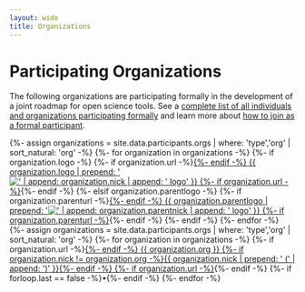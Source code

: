 ```yaml
---
layout: wide
title: Organizations
---
```


# Participating Organizations
The following organizations are participating formally in the development of a joint roadmap for open science tools. See a <a href="participants" title="formal Joint Roadmap participants">complete list of all individuals and organizations participating formally</a> and learn more about [how to join as a formal participant](https://github.com/OpenScienceRoadmap/jrost#participants).

<!-- organization logos -->
<organizations>
{%- assign organizations = site.data.participants.orgs | where: 'type','org' | sort_natural: 'org' -%}
{%- for organization in organizations -%}
  <organization>
    <logo>
      {%- if organization.logo -%}
        {%- if organization.url -%}<a href="{{ organization.url }}">{%- endif -%}
        {{ organization.logo | prepend: '<img src="/assets/img/' | append: '" alt="' | append: organization.nick | append: ' logo" />' }}
        {%- if organization.url -%}</a>{%- endif -%}
      {%- elsif organization.parentlogo -%}  
        {%- if organization.parenturl -%}<a href="{{ organization.parenturl }}">{%- endif -%}
        {{ organization.parentlogo | prepend: '<img src="/assets/img/' | append: '" alt="' | append: organization.parentnick | append: ' logo" />' }}
        {%- if organization.parenturl -%}</a>{%- endif -%}
      {%- endif -%}
    </logo>
  </organization>
{%- endfor -%}
</organizations>

<!-- organization names -->
<organizations class="list">
{%- assign organizations = site.data.participants.orgs | where: 'type','org' | sort_natural: 'org' -%}
{%- for organization in organizations -%}
  <organization>
    <name>
      {%- if organization.url -%}<a href="{{ organization.url }}">{%- endif -%}
      {{ organization.org }}
      {%- if organization.nick != organization.org -%}{{ organization.nick | prepend: ' (' | append: ')' }}{%- endif -%}
      {%- if organization.url -%}</a>{%- endif -%}
    </name>
  </organization>
  {%- if forloop.last == false -%}&bull;{%- endif -%}
{%- endfor -%}
</organizations>
